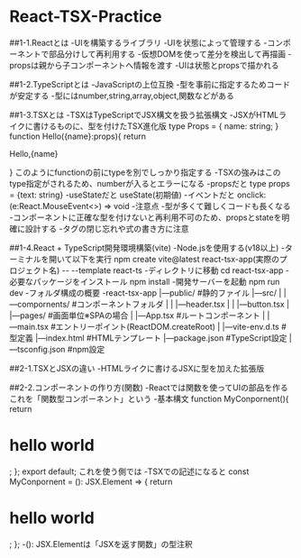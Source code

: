 # React-TSX-Practice
##1-1.Reactとは
  -UIを構築するライブラリ
  -UIを状態によって管理する
  -コンポーネントで部品分けして再利用する
  -仮想DOMを使って差分を検出して再描画
  -propsは親から子コンポーネントへ情報を渡す
  -UIは状態とpropsで描かれる

##1-2.TypeScriptとは
  -JavaScriptの上位互換
  -型を事前に指定するためコードが安定する
  -型にはnumber,string,array,object,関数などがある

##1-3.TSXとは
  -TSXはTypeScriptでJSX構文を扱う拡張構文
  -JSXがHTMLライクに書けるものに、型を付けたTSX進化版
    type Props = {
      name: string;
    }
    function Hello({name}:props){
      return <p>Hello,{name}</p>
    }
    このようにfunctionの前にtypeを別でしっかり指定する
  -TSXの強みはこのtype指定がされるため、numberが入るとエラーになる
  -propsだと
    type props = {text: string}
  -useStateだと
    useState<number>(初期値)
  -イベントだと
    onclick:(e:React.MouseEvent<>) => void
  -注意点
    -型が多くて難しくコードも長くなる
    -コンポーネントに正確な型を付けないと再利用不可のため、propsとstateを明確に設計する
    -タグの閉じ忘れや式の書き方に注意

##1-4.React + TypeScript開発環境構築(vite)
  -Node.jsを使用する(v18以上)
  -ターミナルを開いて以下を実行
    npm create vite@latest react-tsx-app(実際のプロジェクト名) -- --template react-ts
  -ディレクトリに移動
    cd react-tsx-app
  -必要なパッケージをインストール
    npm install
  -開発サーバーを起動
    npm run dev
  -フォルダ構成の概要
  -react-tsx-app
    |―public/          #静的ファイル
    |―src/
    | |―compornents/   #コンポーネントフォルダ
    | | |―header.tsx
    | | |―button.tsx
    | |―pages/         #画面単位※SPAの場合
    | |―App.tsx        #ルートコンポーネント
    | |―main.tsx       #エントリーポイント(ReactDOM.createRoot)
    | |―vite-env.d.ts  #型定義
    |―index.html       #HTMLテンプレート
    |―package.json     #TypeScript設定
    |―tsconfig.json    #npm設定

##2-1.TSXとJSXの違い
  -HTMLライクに書けるJSXに型を加えた拡張版

##2-2.コンポーネントの作り方(関数)
  -Reactでは関数を使ってUIの部品を作る
   これを「関数型コンポーネント」という
  -基本構文
    function MyConpornent(){
      return <h1>hello world</h1>;
    };
    export default;
    これを使う側では
    <MyConpornent/>
  -TSXでの記述になると
    const MyConpornent = (): JSX.Element => {
      return <h1>hello world</h1>;
    };
  -(): JSX.Elementは「JSXを返す関数」の型注釈
